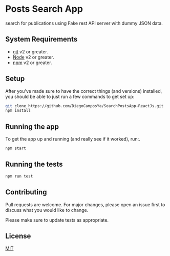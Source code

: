 # Posts Search App

search for publications using Fake rest API server with dummy JSON data.

## System Requirements

- [git](https://git-scm.com/) v2 or greater.
- [Node](https://nodejs.org/en/) v2 or greater.
- [npm](https://www.npmjs.com/) v2 or greater.

## Setup

After you've made sure to have the correct things (and versions) installed, you should be able to just run a few commands to get set up:

```bash
git clone https://github.com/DiegoCamposYa/SearchPostsApp-ReactJs.git
npm install
```

## Running the app

To get the app up and running (and really see if it worked), run:.

```bash
npm start
```

## Running the tests

```bash
npm run test
```

## Contributing

Pull requests are welcome. For major changes, please open an issue first to discuss what you would like to change.

Please make sure to update tests as appropriate.

## License

[MIT](https://choosealicense.com/licenses/mit/)
